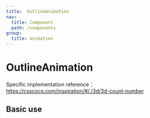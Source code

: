 ```yaml
---
title:  OutlineAnimation
nav:
  title: Component
  path: /components
group:
  title: animation
---
```


# OutlineAnimation

Specific implementation reference：https://csscoco.com/inspiration/#/./3d/3d-count-number



## Basic use

<code src="./demo/index.tsx"></code>

<API></API>